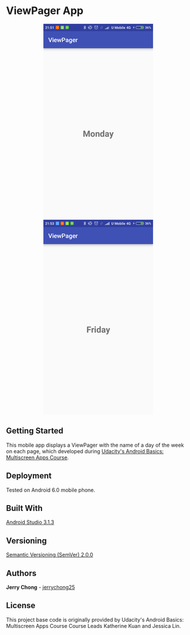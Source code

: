 # ViewPager App

<p align="center">
  <img src="ScreenShotMonday.png" alt="View Pager Screenshot Monday"
       width="300" height="533">
  <img src="ScreenShotFriday.png" alt="View Pager Screenshot Friday"
       width="300" height="533">
</p>


## Getting Started

This mobile app displays a ViewPager with the name of a day of the week on each page, which developed during [Udacity's Android Basics: Multiscreen Apps Course](https://www.udacity.com/course/android-basics-multiscreen-apps--ud839).

## Deployment

Tested on Android 6.0 mobile phone.

## Built With

[Android Studio 3.1.3](https://developer.android.com/studio/) 

## Versioning

[Semantic Versioning (SemVer) 2.0.0](http://semver.org/)

## Authors

**Jerry Chong** - [jerrychong25](https://github.com/jerrychong25)

## License

This project base code is originally provided by Udacity's Android Basics: Multiscreen Apps Course Course Leads Katherine Kuan and Jessica Lin.
